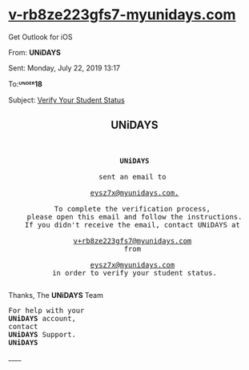 <html><body>
<h1>
<a href="maito:eysz7x@myunidays.com">v-rb8ze223gfs7-myunidays.com</a></h1>

Get Outlook for iOS
<p>From: 
<b>UNiDAYS</b> 
<no-reply@myunidays.com></p>
<p>Sent: Monday, July 22, 2019 13:17</p>
<p>To:<b>ᵁᴺᴰᴱᴿ18</b></p>
<p>Subject: 
<a href="https://www.myunidays.com/US/en-US/account/email-verify/complete-supporte">
Verify Your Student Status
</a>
</pre wrap>
<h2>
<p align="center">
UNiDAYS
</h2><pre wrap>
<p align="center">
<b>UNiDAYS
</b> 
sent an email to 
<a href="https://www.myunidays.com/US/en-US/account/email-verify/complete-supported&rl=&if=false&ts=1563772627673&cd%5BbuttonFeatures%5D=%7B%22classList%22:%22js-copy%20copy%20button%20quarternary%20js-copyEnabled%22,%22destination%22:%22https://www.myunidays.com/US/en-US/account/email-verify/complete-supported%23%22,%22id%22:%22%22,%22imageUrl%22:%22%22,%22innerText%22:%22Copy%22,%22numChildButtons%22:0,%22tag%22:%22button%22,%22name%22:%22%22,%22value%22:%22%22%7D&cd%5BbuttonText%5D=Copy&cd%5BformFeatures%5D=%5B%7B%22id%22:%22%22,%22name%22:%22%22,%22tag%22:%22input%22,%22inputType%22:%22text%22%7D%5D&cd%5BpageFeatures%5D=%7B%22title%22:%22Check%20your%20inbox%22%7D&cd%5Bparameters%5D=%5B%5D&sw=414&sh=736&udff%5Bem%5D=6c787271d7c6420c35bd1c181d1c85a6fbf9ba70ebd77064b11a63840ad2afc4&v=2.9.1&r=stable&ec=15&o=3086&fbp=fb.1.1563771430318.1192962117&it=1563771427701&coo=false&es=automatic&rqm=GET">
eysz7x@myunidays.com.
</a>
To complete the verification process, 
please open this email and follow the instructions.
If you didn't receive the email, contact UNiDAYS at 
<a href="mailto:v+rb8ze223gfs7@myunidays.com;">
v+rb8ze223gfs7@myunidays.com</a> 
from 
<a href="mailto:eysz7x@myunidays.com">
eysz7x@myunidays.com</a> 
in order to verify your student status.
</p></pre wrap>

Thanks, 
The 
<b>UNiDAYS</b> Team
<pre wrap>For help with your 
<b>UNiDAYS</b> account, 
contact 
<b>UNiDAYS</b> Support.
<b>UNiDAYS</b>
</pre wrap>
</body></html>
____
